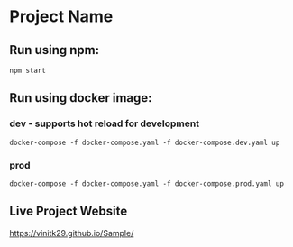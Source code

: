 # Project Name

## Run using npm:
```
npm start
```
## Run using docker image:
### dev - supports hot reload for development
``` 
docker-compose -f docker-compose.yaml -f docker-compose.dev.yaml up
```
### prod 
```
docker-compose -f docker-compose.yaml -f docker-compose.prod.yaml up
```
## Live Project Website
https://vinitk29.github.io/Sample/